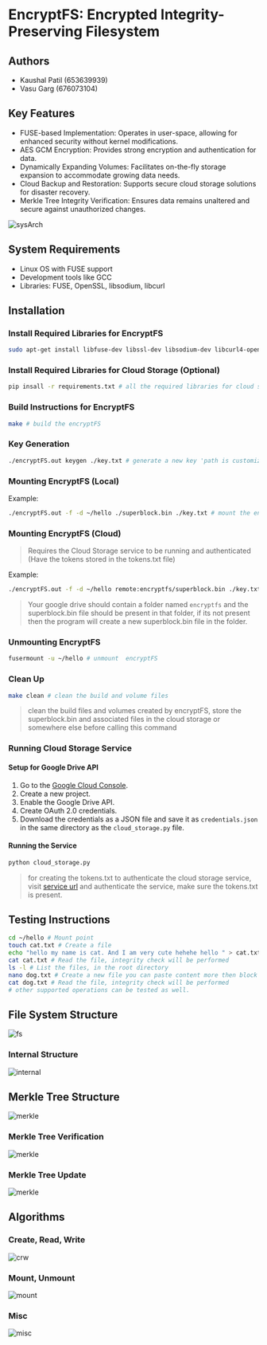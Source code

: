 # EncryptFS: Encrypted Integrity-Preserving Filesystem

## Authors
- Kaushal Patil (653639939)
- Vasu Garg (676073104)

## Key Features
- FUSE-based Implementation: Operates in user-space, allowing for enhanced security without kernel modifications.
- AES GCM Encryption: Provides strong encryption and authentication for data.
- Dynamically Expanding Volumes: Facilitates on-the-fly storage expansion to accommodate growing data needs.
- Cloud Backup and Restoration: Supports secure cloud storage solutions for disaster recovery.
- Merkle Tree Integrity Verification: Ensures data remains unaltered and secure against unauthorized changes.

![sysArch](./assets/sysdiag.png)

## System Requirements
- Linux OS with FUSE support
- Development tools like GCC
- Libraries: FUSE, OpenSSL, libsodium, libcurl

## Installation

### Install Required Libraries for EncryptFS
```bash
sudo apt-get install libfuse-dev libssl-dev libsodium-dev libcurl4-openssl-dev # all the required libraries
```

### Install Required Libraries for Cloud Storage (Optional)
```bash
pip insall -r requirements.txt # all the required libraries for cloud storage microservice
```

### Build Instructions for EncryptFS

```bash
make # build the encryptFS
```

### Key Generation

```bash
./encryptFS.out keygen ./key.txt # generate a new key 'path is customizable'
```

### Mounting EncryptFS (Local)

Example:

```bash
./encryptFS.out -f -d ~/hello ./superblock.bin ./key.txt # mount the encryptFS to ~/hello using superblock.bin and key.txt (used for aes encryption and decryption)
```

### Mounting EncryptFS (Cloud)

> Requires the Cloud Storage service to be running and authenticated (Have the tokens stored in the tokens.txt file)

Example:

```bash
./encryptFS.out -f -d ~/hello remote:encryptfs/superblock.bin ./key.txt  # mount the encryptFS to ~/hello using superblock.bin on google cloud and key.txt (used for aes encryption and decryption)
```

> Your google drive should contain a folder named `encryptfs` and the superblock.bin file should be present in that folder, if its not present then the program will create a new superblock.bin file in the folder.

### Unmounting EncryptFS

```bash
fusermount -u ~/hello # unmount  encryptFS
```

### Clean Up

```bash
make clean # clean the build and volume files
```

> clean the build files and volumes created by encryptFS, store the superblock.bin and associated files in the cloud storage or somewhere else before calling this command

### Running Cloud Storage Service

#### Setup for Google Drive API

1. Go to the [Google Cloud Console](https://console.cloud.google.com/).
2. Create a new project.
3. Enable the Google Drive API.
4. Create OAuth 2.0 credentials.
5. Download the credentials as a JSON file and save it as `credentials.json` in the same directory as the `cloud_storage.py` file.

#### Running the Service

```bash
python cloud_storage.py
```

> for creating the tokens.txt to authenticate the cloud storage service, visit [service url](http://127.0.0.1:8080) and authenticate the service, make sure the tokens.txt is present.

## Testing Instructions
 
```bash
cd ~/hello # Mount point
touch cat.txt # Create a file
echo "hello my name is cat. And I am very cute hehehe hello " > cat.txt # Write to the file, updated merkle tree
cat cat.txt # Read the file, integrity check will be performed
ls -l # List the files, in the root directory
nano dog.txt # Create a new file you can paste content more then block size to check multi block allocation and read
cat dog.txt # Read the file, integrity check will be performed
# other supported operations can be tested as well.
```

## File System Structure

![fs](./assets/filesysstruct.png)

### Internal Structure

![internal](./assets/fileinternalstruct.png)

## Merkle Tree Structure

![merkle](./assets/merkletree.png)

### Merkle Tree Verification

![merkle](./assets/merkletreeverify.png)

### Merkle Tree Update

![merkle](./assets/merkletreeupdates.png)

## Algorithms

### Create, Read, Write

![crw](./assets/writereadcreatealgo.png)

### Mount, Unmount

![mount](./assets/mountunmountalgo.png)

### Misc

![misc](./assets/miscalgo.png)